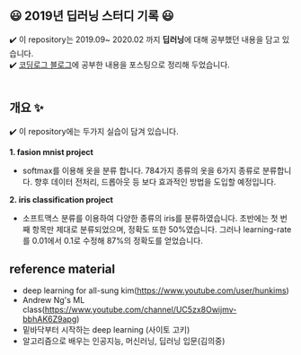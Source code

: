##  😃 2019년 딥러닝 스터디 기록 😃

✔️ 이 repository는 2019.09~ 2020.02 까지 **딥러닝**에 대해 공부했던 내용을 담고 있습니다.<br>
✔️ [코딩로그 블로그](jumpjump3030.tistory.com)에 공부한 내용을 포스팅으로 정리해 두었습니다.<br><br>


## 개요 ✨
✔️ 이 repository에는 두가지 실습이 담겨 있습니다.

 **1. fasion mnist project**<br> 
 - softmax를 이용해 옷을 분류 합니다.
 784가지 종류의 옷을 6가지 종류로 분류합니다. 향후 데이터 전처리, 드롭아웃 등 보다 효과적인 방법을 도입할 예정입니다.
 
**2. iris classification project**<br>
 - 소프트맥스 분류를 이용하여 다양한 종류의 iris를 분류하였습니다. 초반에는 첫 번째 항목만 제대로 분류되었으며, 정확도 또한 50%였습니다. 그러나 learning-rate를 0.01에서 0.1로 수정해 87%의 정확도를 얻었습니다.
 

 ## reference material<br>
  - deep learning for all-sung kim(https://www.youtube.com/user/hunkims)
  - Andrew Ng's ML class(https://www.youtube.com/channel/UC5zx8Owijmv-bbhAK6Z9apg)
  - 밑바닥부터 시작하는 deep learning (사이토 고키)
  - 알고리즘으로 배우는 인공지능, 머신러닝, 딥러닝 입문(김의중)

